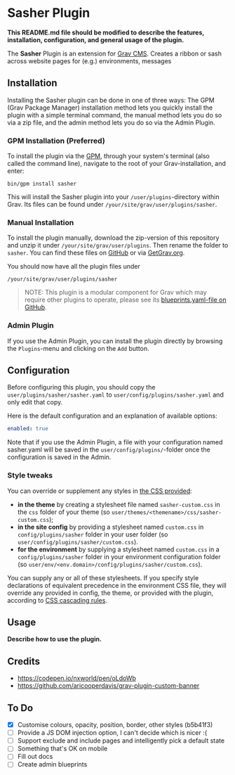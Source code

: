 # Sasher Plugin

**This README.md file should be modified to describe the features, installation, configuration, and general usage of the plugin.**

The **Sasher** Plugin is an extension for [Grav CMS](http://github.com/getgrav/grav). Creates a ribbon or sash across website pages for (e.g.) environments, messages

## Installation

Installing the Sasher plugin can be done in one of three ways: The GPM (Grav Package Manager) installation method lets you quickly install the plugin with a simple terminal command, the manual method lets you do so via a zip file, and the admin method lets you do so via the Admin Plugin.

### GPM Installation (Preferred)

To install the plugin via the [GPM](http://learn.getgrav.org/advanced/grav-gpm), through your system's terminal (also called the command line), navigate to the root of your Grav-installation, and enter:

    bin/gpm install sasher

This will install the Sasher plugin into your `/user/plugins`-directory within Grav. Its files can be found under `/your/site/grav/user/plugins/sasher`.

### Manual Installation

To install the plugin manually, download the zip-version of this repository and unzip it under `/your/site/grav/user/plugins`. Then rename the folder to `sasher`. You can find these files on [GitHub](https://github.com/hughbris/grav-plugin-sasher) or via [GetGrav.org](http://getgrav.org/downloads/plugins#extras).

You should now have all the plugin files under

    /your/site/grav/user/plugins/sasher
	
> NOTE: This plugin is a modular component for Grav which may require other plugins to operate, please see its [blueprints.yaml-file on GitHub](https://github.com/hughbris/grav-plugin-sasher/blob/master/blueprints.yaml).

### Admin Plugin

If you use the Admin Plugin, you can install the plugin directly by browsing the `Plugins`-menu and clicking on the `Add` button.

## Configuration

Before configuring this plugin, you should copy the `user/plugins/sasher/sasher.yaml` to `user/config/plugins/sasher.yaml` and only edit that copy.

Here is the default configuration and an explanation of available options:

```yaml
enabled: true
```

Note that if you use the Admin Plugin, a file with your configuration named sasher.yaml will be saved in the `user/config/plugins/`-folder once the configuration is saved in the Admin.

### Style tweaks

You can override or supplement any styles in [the CSS provided](css/sash-ribbon.css):

* **in the theme** by creating a stylesheet file named `sasher-custom.css` in the `css` folder of your theme (so `user/themes/<themename>/css/sasher-custom.css`);
* **in the site config**  by providing a stylesheet named `custom.css` in `config/plugins/sasher` folder in your user folder (so `user/config/plugins/sasher/custom.css`).
* **for the environment** by supplying a stylesheet named `custom.css` in a `config/plugins/sasher` folder in your environment configuration folder (so `user/env/<env.domain>/config/plugins/sasher/custom.css`).

You can supply any or all of these stylesheets. If you specify style declarations of equivalent precedence in the environment CSS file, they will override any provided in config, the theme, or provided with the plugin, according to [CSS cascading rules](https://developer.mozilla.org/en-US/docs/Web/CSS/Cascade).

## Usage

**Describe how to use the plugin.**

## Credits

* https://codepen.io/nxworld/pen/oLdoWb
* https://github.com/aricooperdavis/grav-plugin-custom-banner

## To Do

- [x] Customise colours, opacity, position, border, other styles (b5b41f3)
- [ ] Provide a JS DOM injection option, I can't decide which is nicer :{
- [ ] Support exclude and include pages and intelligently pick a default state
- [ ] Something that's OK on mobile
- [ ] Fill out docs
- [ ] Create admin blueprints
